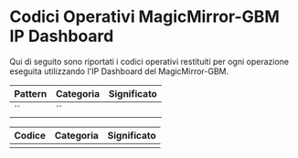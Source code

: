 # Codici Operativi MagicMirror-GBM IP Dashboard

Qui di seguito sono riportati i codici operativi restituiti per ogni
operazione eseguita utilizzando l'IP Dashboard del MagicMirror-GBM.

| Pattern | Categoria | Significato |
| ------- | --------- | ----------- |
| ``      | ``        |             |

| Codice | Categoria | Significato |
| ------ | --------- | ----------- |
|        |           |

